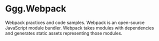 # Ggg.Webpack
Webpack practices and code samples. Webpack is an open-source JavaScript module bundler. Webpack takes modules with dependencies and generates static assets representing those modules.
